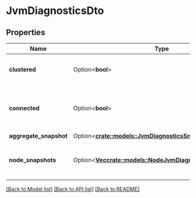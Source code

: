 # JvmDiagnosticsDto

## Properties

Name | Type | Description | Notes
------------ | ------------- | ------------- | -------------
**clustered** | Option<**bool**> | Whether or not the NiFi instance is clustered | [optional]
**connected** | Option<**bool**> | Whether or not the node is connected to the cluster | [optional]
**aggregate_snapshot** | Option<[**crate::models::JvmDiagnosticsSnapshotDto**](JVMDiagnosticsSnapshotDTO.md)> |  | [optional]
**node_snapshots** | Option<[**Vec<crate::models::NodeJvmDiagnosticsSnapshotDto>**](NodeJVMDiagnosticsSnapshotDTO.md)> | Node-wise breakdown of JVM diagnostic information | [optional]

[[Back to Model list]](../README.md#documentation-for-models) [[Back to API list]](../README.md#documentation-for-api-endpoints) [[Back to README]](../README.md)


